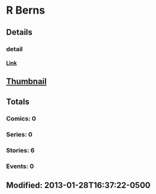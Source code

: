 # R  Berns 
## Details
### detail
#### [Link](http://marvel.com/comics/creators/1693/r_berns?utm_campaign=apiRef&utm_source=225578a89fc76f3d20fbffda5d17a88d)
## [Thumbnail](http://i.annihil.us/u/prod/marvel/i/mg/b/40/image_not_available.jpg)
## Totals
### Comics: 0
### Series: 0
### Stories: 6
### Events: 0
## Modified: 2013-01-28T16:37:22-0500
